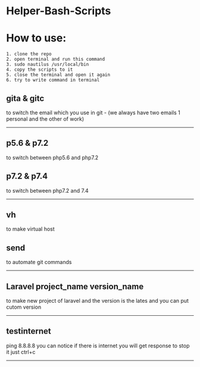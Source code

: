 # Helper-Bash-Scripts

<h1>How to use: </h1>

~~~
1. clone the repo
2. open terminal and run this command
3. sudo nautilus /usr/local/bin
4. copy the scripts to it 
5. close the terminal and open it again 
6. try to write command in terminal
~~~
<h2> gita & gitc</h2>
to switch the email which you use in git - (we always have two emails 1 personal and the other of work)
<hr>
<h2>p5.6 & p7.2</h2>
to switch between php5.6 and php7.2
<h2>p7.2 & p7.4</h2>
to switch between php7.2 and 7.4
<hr>
<h2>vh</h2>
to make virtual host
<h2>send</h2>
to automate git commands
<hr>
<h2>Laravel project_name version_name</h2>
to make new project of laravel and the version is the lates and you can put cutom version
<hr>
<h2>testinternet</h2>
ping 8.8.8.8 you can notice if there is internet you will get response to stop it just ctrl+c
<hr>
